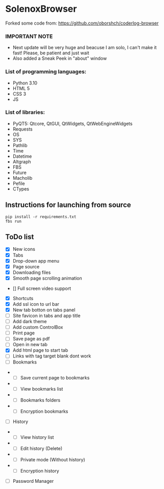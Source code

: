 # SolenoxBrowser
Forked some code from: https://github.com/oborshch/coderlog-browser

### IMPORTANT NOTE
- Next update will be very huge and beacuse I am solo, I can't make it fast! Please, be patient and just wait
- Also added a Sneak Peek in "about" window

### List of programming languages:
- Python 3.10
- HTML 5
- CSS 3
- JS

### List of libraries:
- PyQT5: Qtcore, QtGUI, QtWidgets, QtWebEngineWidgets
- Requests
- OS
- SYS
- Pathlib
- Time
- Datetime
- Altgraph
- FBS
- Future
- Macholib
- Pefile
- CTypes

## Instructions for launching from source
```shell
pip install -r requirements.txt
fbs run
```
## ToDo list

- [x] New icons
- [x] Tabs
- [x] Drop-down app menu
- [x] Page source
- [x] Downloading files
- [x] Smooth page scrolling animation
- [] Full screen video support
- [x] Shortcuts
- [x] Add ssl icon to url bar
- [x] New tab botton on tabs panel
- [ ] Site favicon in tabs and app title
- [ ] Add dark theme
- [ ] Add custom ControlBox 
- [ ] Print page
- [ ] Save page as pdf
- [ ] Open in new tab
- [x] Add html page to start tab
- [ ] Links with tag target blank dont work
- [ ] Bookmarks
- - [ ] Save current page to bookmarks
- - [ ] View bookmarks list
- - [ ] Bookmarks folders
- - [ ] Encryption bookmarks
- [ ] History
- - [ ] View history list
- - [ ] Edit history (Delete)
- - [ ] Private mode (Without history)
- - [ ] Encryption history
- [ ] Password Manager
